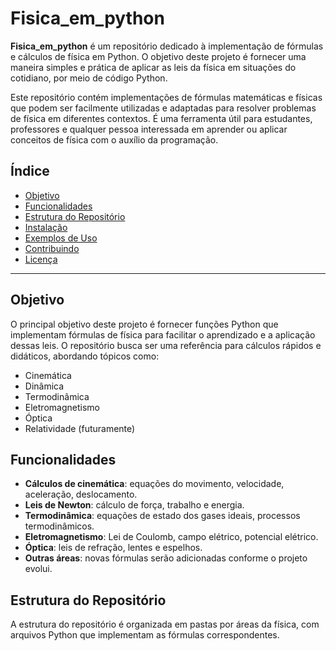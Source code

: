 # Fisica_em_python

**Fisica_em_python** é um repositório dedicado à implementação de fórmulas e cálculos de física em Python. O objetivo deste projeto é fornecer uma maneira simples e prática de aplicar as leis da física em situações do cotidiano, por meio de código Python.

Este repositório contém implementações de fórmulas matemáticas e físicas que podem ser facilmente utilizadas e adaptadas para resolver problemas de física em diferentes contextos. É uma ferramenta útil para estudantes, professores e qualquer pessoa interessada em aprender ou aplicar conceitos de física com o auxílio da programação.

## Índice

- [Objetivo](#objetivo)
- [Funcionalidades](#funcionalidades)
- [Estrutura do Repositório](#estrutura-do-repositório)
- [Instalação](#instalação)
- [Exemplos de Uso](#exemplos-de-uso)
- [Contribuindo](#contribuindo)
- [Licença](#licença)

---

## Objetivo

O principal objetivo deste projeto é fornecer funções Python que implementam fórmulas de física para facilitar o aprendizado e a aplicação dessas leis. O repositório busca ser uma referência para cálculos rápidos e didáticos, abordando tópicos como:

- Cinemática
- Dinâmica
- Termodinâmica
- Eletromagnetismo
- Óptica
- Relatividade (futuramente)

## Funcionalidades

- **Cálculos de cinemática**: equações do movimento, velocidade, aceleração, deslocamento.
- **Leis de Newton**: cálculo de força, trabalho e energia.
- **Termodinâmica**: equações de estado dos gases ideais, processos termodinâmicos.
- **Eletromagnetismo**: Lei de Coulomb, campo elétrico, potencial elétrico.
- **Óptica**: leis de refração, lentes e espelhos.
- **Outras áreas**: novas fórmulas serão adicionadas conforme o projeto evolui.

## Estrutura do Repositório

A estrutura do repositório é organizada em pastas por áreas da física, com arquivos Python que implementam as fórmulas correspondentes.

